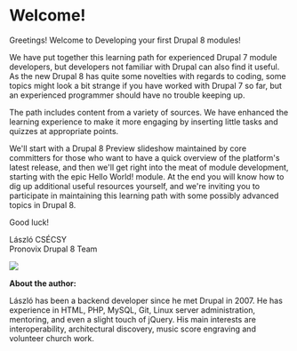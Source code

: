 # Welcome!

Greetings! Welcome to Developing your first Drupal 8 modules!

We have put together this learning path for experienced Drupal 7 module developers, but developers not familiar with Drupal can also find it useful. As the new Drupal 8 has quite some novelties with regards to coding, some topics might look a bit strange if you have worked with Drupal 7 so far, but an experienced programmer should have no trouble keeping up.

The path includes content from a variety of sources. We have enhanced the learning experience to make it more engaging by inserting little tasks and quizzes at appropriate points.

We'll start with a Drupal 8 Preview slideshow maintained by core committers for those who want to have a quick overview of the platform's latest release, and then we'll get right into the meat of module development, starting with the epic Hello World! module. At the end you will know how to dig up additional useful resources yourself, and we're inviting you to participate in maintaining this learning path with some possibly advanced topics in Drupal 8.


Good luck!

László CSÉCSY<br />
Pronovix Drupal 8 Team

<img src="http://pronovix.com/sites/default/files/styles/225x225/public/boobaa_nagy.jpg?itok=poD3U8xO" align="left">
<br />

**About the author:**

László has been a backend developer since he met Drupal in 2007. He has experience in HTML, PHP, MySQL, Git, Linux server administration, mentoring, and even a slight touch of jQuery. His main interests are interoperability, architectural discovery, music score engraving and volunteer church work.
